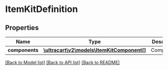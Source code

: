 # ItemKitDefinition

## Properties
Name | Type | Description | Notes
------------ | ------------- | ------------- | -------------
**components** | [**\ultracart\v2\models\ItemKitComponent[]**](ItemKitComponent.md) | Components | [optional] 

[[Back to Model list]](../README.md#documentation-for-models) [[Back to API list]](../README.md#documentation-for-api-endpoints) [[Back to README]](../README.md)


